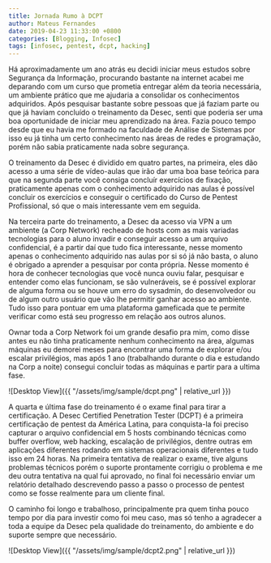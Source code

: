 ```yaml
---
title: Jornada Rumo à DCPT
author: Mateus Fernandes
date: 2019-04-23 11:33:00 +0800
categories: [Blogging, Infosec]
tags: [infosec, pentest, dcpt, hacking]
---
```


Há aproximadamente um ano atrás eu decidi iniciar meus estudos sobre Segurança da Informação, procurando bastante na internet acabei me deparando com um curso que prometia entregar além da teoria necessária, um ambiente prático que me ajudaria a consolidar os conhecimentos adquiridos. Após pesquisar bastante sobre pessoas que já faziam parte ou que já haviam concluído o treinamento da Desec, senti que poderia ser uma boa oportunidade de iniciar meu aprendizado na área. Fazia pouco tempo desde que eu havia me formado na faculdade de Análise de Sistemas por isso eu já tinha um certo conhecimento nas áreas de redes e programação, porém não sabia praticamente nada sobre segurança.

O treinamento da Desec é dividido em quatro partes, na primeira, eles dão acesso a uma série de vídeo-aulas que irão dar uma boa base teórica para que na segunda parte você consiga concluír exercícios de fixação, praticamente apenas com o conhecimento adquirido nas aulas é possível concluir os exercícios e conseguir o certificado do Curso de Pentest Profissional, só que o mais interessante vem em seguida.

Na terceira parte do treinamento, a Desec da acesso via VPN a um ambiente (a Corp Network) recheado de hosts com as mais variadas tecnologias para o aluno invadir e conseguir acesso a um arquivo confidencial, é a partir daí que tudo fica interessante, nesse momento apenas o conhecimento adquirido nas aulas por si só já não basta, o aluno é obrigado a aprender a pesquisar por conta própria. Nesse momento é hora de conhecer tecnologias que você nunca ouviu falar, pesquisar e entender como elas funcionam, se são vulneráveis, se é possível explorar de alguma forma ou se houve um erro do sysadmin, do desenvolvedor ou de algum outro usuário que vão lhe permitir ganhar acesso ao ambiente. Tudo isso para pontuar em uma plataforma gameficada que te permite verificar como está seu progresso em relação aos outros alunos.

Ownar toda a Corp Network foi um grande desafio pra mim, como disse antes eu não tinha praticamente nenhum conhecimento na área, algumas máquinas eu demorei meses para encontrar uma forma de explorar e/ou escalar privilégios, mas após 1 ano (trabalhando durante o dia e estudando na Corp a noite) consegui concluir todas as máquinas e partir para a ultima fase.

![Desktop View]({{ "/assets/img/sample/dcpt.png" | relative_url }})

A quarta e última fase do treinamento é o exame final para tirar a certificação. A Desec Certified Penetration Tester (DCPT) é a primeira certificação de pentest da América Latina, para conquista-la foi preciso capturar o arquivo confidencial em 5 hosts combinando técnicas como buffer overflow, web hacking, escalação de privilégios, dentre outras em aplicações diferentes rodando em sistemas operacionais diferentes e tudo isso em 24 horas. Na primeira tentativa de realizar o exame, tive alguns problemas técnicos porém o suporte prontamente corrigiu o problema e me deu outra tentativa na qual fui aprovado, no final foi necessário enviar um relatório detalhado descrevendo passo a passo o processo de pentest como se fosse realmente para um cliente final.

O caminho foi longo e trabalhoso, principalmente pra quem tinha pouco tempo por dia para investir como foi meu caso, mas só tenho a agradecer a toda a equipe da Desec pela qualidade do treinamento, do ambiente e do suporte sempre que necessário.

![Desktop View]({{ "/assets/img/sample/dcpt2.png" | relative_url }})